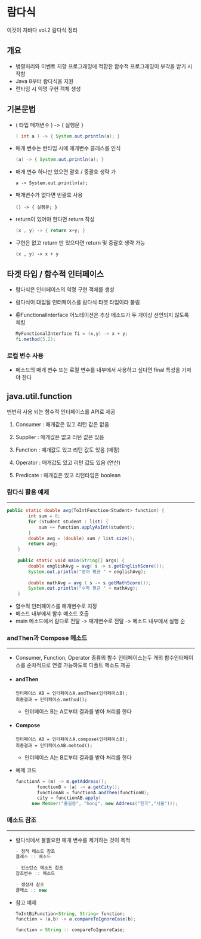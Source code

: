 # 람다식

이것이 자바다 vol.2 람다식 정리



## 개요

- 병렬처리와 이벤트 지향 프로그래밍에 적합한 함수적 프로그래밍이 부각을 받기 시작함
- Java 8부터 람다식을 지원
- 런타임 시 익명 구현 객체 생성



## 기본문법 

- ( 타입 매개변수 ) -> { 실행문 }

  ```   java
  ( int a ) -> { System.out.println(a); }
  ```

- 매개 변수는 런타임 시에 매개변수 클래스를 인식

  ```java
  (a) -> { System.out.println(a); }
  ```

- 매개 변수 하나만 있으면 괄호 / 중괄호 생략 가

  ```
  a -> System.out.println(a);
  ```

- 매개변수가 없다면 빈괄호 사용

  ```
  () -> { 실행문; }
  ```

- return이 있어야 한다면 return 작성

  ```java
  (x , y) -> { return x+y; }
  ```

- 구현은 없고 return 만 있으다면 return 및 중괄호 생략 가능

  ```
  (x , y) -> x + y
  ```



##  타겟 타입 / 함수적 인터페이스

- 람다식은 인터페이스의 익명 구현 객체를 생성

- 람다식이 대입될 인터페이스를 람다식 타겟 타입이라 불림

- @FunctionalInterface 어노테이션은 추상 메소드가 두 개이상 선언되지 않도록 체킹

  ```java
  MyFunctionalInterface fi = (x,y) -> x + y;
  fi.method(5,2);
  ```



### 로컬 변수 사용

-  메소드의 매개 변수 또는 로컬 변수를 내부에서 사용하고 싶다면 final 특성을 가져야 한다



## java.util.function 

빈번히 사용 되는 함수적 인터페이스를 API로 제공 

1) Consumer : 매개값은 있고 리턴 값은 없음

2) Supplier : 매개값은 없고 리턴 값은 있음

3) Function : 매개값도 있고 리턴 값도 있음 (매핑)

4) Operator : 매개값도 있고 리턴 값도 있음 (연산)

5) Predicate : 매개값은 있고 리턴타입은 boolean



### 람다식 활용 예제

---

```java
public static double avg(ToIntFunction<Student> function) {
        int sum = 0;
        for (Student student : list) {
            sum += function.applyAsInt(student);
        }
        double avg = (double) sum / list.size();
        return avg;
    }
    
    public static void main(String[] args) {
        double englishAvg = avg( s -> s.getEnglishScore());
        System.out.println("영어 평균 " + englishAvg);
        
        double mathAvg = avg ( s -> s.getMathScore());
        System.out.println("수학 평균 " + mathAvg);
    }
```

- 함수적 인터페이스를 매개변수로 지정
- 메소드 내부에서 함수 메소드 호출
- main 메소드에서 람다로 전달 -> 매개변수로 전달 -> 메소드 내부에서 실행 순



### andThen과 Compose 메소드

---------------

- Consumer, Function, Operator 종류의 함수 인터페이스는두 개의 함수인터페이스를 순차적으로 연결 가능하도록 디폴트 메소드 제공

- #### andThen

  ```
  인터페이스 AB = 인터페이스A.andThen(인터페이스B);
  최종결과 = 인터페이스.method();
  ```

  - 인터페이스 B는 A로부터 결과를 받아 처리를 한다

- #### Compose 

  ```
  인터페이스 AB = 인터페이스A.compose(인터페이스B);
  최종결과 = 인터페이스AB.mehtod();
  ```

  - 인터페이스 A는 B로부터 결과를 받아 처리를 한다

- 예제 코드

  ````java
  functionA = (m) -> m.getAddress();
          functionB = (a) -> a.getCity();
          functionAB = functionA.andThen(functionB);
          city = functionAB.apply(
        new Member("홍길동", "hong", new Address("한국","서울")));
  ````

### 메소드 참조

-------

- 람다식에서 불필요한 매개 변수를 제거하는 것이 목적

  ```   java
  - 정적 메소드 참조  
  클래스 :: 메소드
      
  - 인스턴스 메소드 참조
  참조변수 :: 메소드
      
  - 생성자 참조
  클래스 :: new
  ```

- 참고 예제

  ```java
  ToIntBiFunction<String, String> function;
  function = (a,b) -> a.compareToIgnoreCase(b);
  
  function = String :: compareToIgnoreCase;
  ```

  







